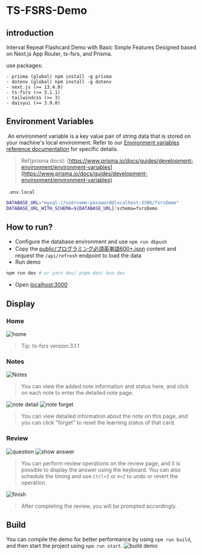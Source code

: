 # TS-FSRS-Demo

## introduction

Interval Repeat Flashcard Demo with Basic Simple Features Designed based on Next.js App Router, ts-fsrs, and Prisma.

use packages:

````
- prisma (global) npm install -g prisma
- dotenv (global) npm install -g dotenv
- next.js (>= 13.4.0)
- ts-fsrs (>= 3.1.1)
- tailwindcss (>= 3)
- daisyui (>= 3.9.0)
````

## Environment Variables

 An environment variable is a key value pair of string data that is stored on your machine's local environment. Refer to our [Environment variables reference documentation](https://www.prisma.io/docs/reference/api-reference/environment-variables-reference) for specific details.

> Ref(prisma docs): [https://www.prisma.io/docs/guides/development-environment/environment-variables](https://www.prisma.io/docs/guides/development-environment/environment-variables)

 `.env.local`  

```bash
DATABASE_URL="mysql://username:password@localhost:3306/fsrsDemo"
DATABASE_URL_WITH_SCHEMA=${DATABASE_URL}?schema=fsrsDemo
```

## How to run?

- Configure the database environment and use `npm run dbpush`
- Copy the [public/プログラミング必須英単語600+.json](https://github.com/ishiko732/ts-fsrs-demo/blob/main/public/%E3%83%97%E3%83%AD%E3%82%B0%E3%83%A9%E3%83%9F%E3%83%B3%E3%82%B0%E5%BF%85%E9%A0%88%E8%8B%B1%E5%8D%98%E8%AA%9E600%2B.json)  content and request the `/api/refresh` endpoint to load the data
- Run demo

```bash
npm run dev # or yarn dev/ pnpm dev/ bun dev
```

- Open [localhost:3000](http://localhost:3000)

## Display

### Home
![home](images/home.png)

> Tip: ts-fsrs version:3.1.1

### Notes
![Notes](images/notes.png)
> You can view the added note information and status here, and click on each note to enter the detailed note page.

![note detail](images/detail.png)
![note forget](images/forget.png)

> You can view detailed information about the note on this page, and you can click "forget" to reset the learning status of that card.

### Review

![question](images/question-font.png)
![show answer](images/answer.png)
> You can perform review operations on the review page, and it is possible to display the answer using the keyboard. You can also schedule the timing and use `Ctrl+Z` or `⌘+Z` to undo or revert the operation.

![finish](images/finish.png) 
> After completing the review, you will be prompted accordingly.

## Build
You can compile the demo for better performance by using `npm run build`, and then start the project using `npm run start`.
![build demo](images/build.png)
